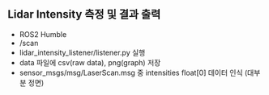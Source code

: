 ## Lidar Intensity 측정 및 결과 출력
- ROS2 Humble
- /scan 
- lidar_intensity_listener/listener.py 실행
- data 파일에 csv(raw data), png(graph) 저장
- sensor_msgs/msg/LaserScan.msg 중 intensities float[0] 데이터 인식 (대부분 정면) 
